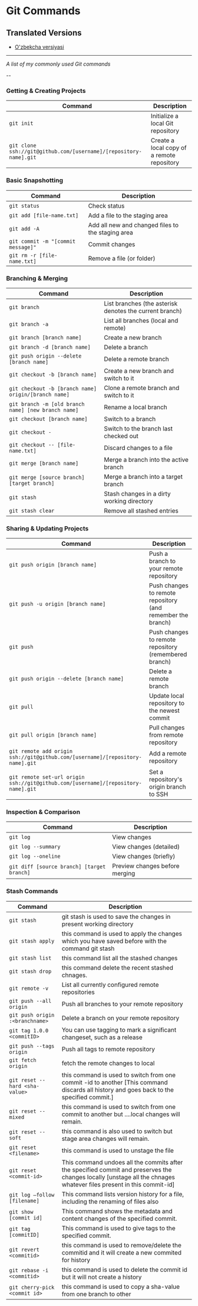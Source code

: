 Git Commands
============

## Translated Versions
- [O'zbekcha versiyasi](READMEuz.md)
<!-- - [Versión en español](READMEes.md)
- [Türkçe versiyon](READMEtr.md)
- [বাংলা সংস্করণ](READMEbn.md)
 -->
___

_A list of my commonly used Git commands_

<!-- *If you are interested in my Git aliases, have a look at my `.bash_profile`, found here: https://github.com/joshnh/bash_profile/blob/master/.bash_profile*
 -->
--

### Getting & Creating Projects

| Command | Description |
| ------- | ----------- |
| `git init` | Initialize a local Git repository |
| `git clone ssh://git@github.com/[username]/[repository-name].git` | Create a local copy of a remote repository |

### Basic Snapshotting

| Command | Description |
| ------- | ----------- |
| `git status` | Check status |
| `git add [file-name.txt]` | Add a file to the staging area |
| `git add -A` | Add all new and changed files to the staging area |
| `git commit -m "[commit message]"` | Commit changes |
| `git rm -r [file-name.txt]` | Remove a file (or folder) |

### Branching & Merging

| Command | Description |
| ------- | ----------- |
| `git branch` | List branches (the asterisk denotes the current branch) |
| `git branch -a` | List all branches (local and remote) |
| `git branch [branch name]` | Create a new branch |
| `git branch -d [branch name]` | Delete a branch |
| `git push origin --delete [branch name]` | Delete a remote branch |
| `git checkout -b [branch name]` | Create a new branch and switch to it |
| `git checkout -b [branch name] origin/[branch name]` | Clone a remote branch and switch to it |
| `git branch -m [old branch name] [new branch name]` | Rename a local branch |
| `git checkout [branch name]` | Switch to a branch |
| `git checkout -` | Switch to the branch last checked out |
| `git checkout -- [file-name.txt]` | Discard changes to a file |
| `git merge [branch name]` | Merge a branch into the active branch |
| `git merge [source branch] [target branch]` | Merge a branch into a target branch |
| `git stash` | Stash changes in a dirty working directory |
| `git stash clear` | Remove all stashed entries |

### Sharing & Updating Projects

| Command | Description |
| ------- | ----------- |
| `git push origin [branch name]` | Push a branch to your remote repository |
| `git push -u origin [branch name]` | Push changes to remote repository (and remember the branch) |
| `git push` | Push changes to remote repository (remembered branch) |
| `git push origin --delete [branch name]` | Delete a remote branch |
| `git pull` | Update local repository to the newest commit |
| `git pull origin [branch name]` | Pull changes from remote repository |
| `git remote add origin ssh://git@github.com/[username]/[repository-name].git` | Add a remote repository |
| `git remote set-url origin ssh://git@github.com/[username]/[repository-name].git` | Set a repository's origin branch to SSH |

### Inspection & Comparison

| Command | Description |
| ------- | ----------- |
| `git log` | View changes |
| `git log --summary` | View changes (detailed) |
| `git log --oneline` | View changes (briefly) |
| `git diff [source branch] [target branch]` | Preview changes before merging |



### Stash Commands

| Command | Description |
| ------- | ----------- |
| `git stash` | git stash is used to save the changes in present working directory |
| `git stash apply` | this command is used to apply the changes which you have saved before with the command git stash |
| `git stash list` | this command list all the stashed changes |
| `git stash drop` | this command delete the recent stashed chnages.|
| `git remote -v` | List all currently configured remote repositories |
| `git push --all origin` | Push all branches to your remote repository |
| `git push origin :<branchname>` | Delete a branch on your remote repository |
| `git tag 1.0.0 <commitID>` | You can use tagging to mark a significant changeset, such as a release |
| `git push --tags origin` | Push all tags to remote repository |
| `git fetch origin` | fetch the remote changes to local |
| `git reset --hard <sha-value>` | this command is used to switch from one commit -id to another [This command discards all history and goes back to the specified commit.] |
| `git reset --mixed` <sha-value> |  this command is used to switch from one commit to another but ....local changes will remain. |
| `git reset --soft` <sha-value> | this command is also used to switch but stage area changes will remain. |
| `git reset <filename>` | this command is used to unstage the file |
| `git reset <commit-id>` | This command undoes all the commits after the specified commit and preserves the changes locally [unstage all the chnages whatever files present in this commit-id] |
| `git log –follow [filename]` | This command lists version history for a file, including the renaming of files also |
| `git show [commit id]` | This command shows the metadata and content changes of the specified commit. |
| `git tag [commitID]` | This command is used to give tags to the specified commit. |
| `git revert <commitid>` | this command is used to remove/delete the commitid and it will create a new commited for history |
| `git rebase -i <commitid>` | this command is used to delete the commit id but it will not create a history |
| `git cherry-pick <commit id>` | this command is used to copy a sha-value from one branch to other |
